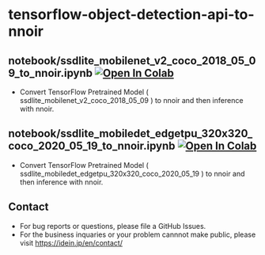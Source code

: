 # tensorflow-object-detection-api-to-nnoir

## notebook/ssdlite_mobilenet_v2_coco_2018_05_09_to_nnoir.ipynb [![Open In Colab](https://colab.research.google.com/assets/colab-badge.svg)](https://colab.research.google.com/github/Idein/tensorflow-object-detection-api-to-nnoir/blob/master/notebook/ssdlite_mobilenet_v2_coco_2018_05_09_to_nnoir.ipynb) 
- Convert TensorFlow Pretrained Model ( ssdlite_mobilenet_v2_coco_2018_05_09 ) to nnoir and then inference with nnoir.

## notebook/ssdlite_mobiledet_edgetpu_320x320_coco_2020_05_19_to_nnoir.ipynb [![Open In Colab](https://colab.research.google.com/assets/colab-badge.svg)](https://colab.research.google.com/github/Idein/tensorflow-object-detection-api-to-nnoir/blob/master/notebook/ssdlite_mobiledet_edgetpu_320x320_coco_2020_05_19_to_nnoir.ipynb) 
- Convert TensorFlow Pretrained Model ( ssdlite_mobiledet_edgetpu_320x320_coco_2020_05_19 ) to nnoir and then inference with nnoir.
## Contact
- For bug reports or questions, please file a GitHub Issues.
- For the business inquaries or your problem cannnot make public, please visit https://idein.jp/en/contact/
